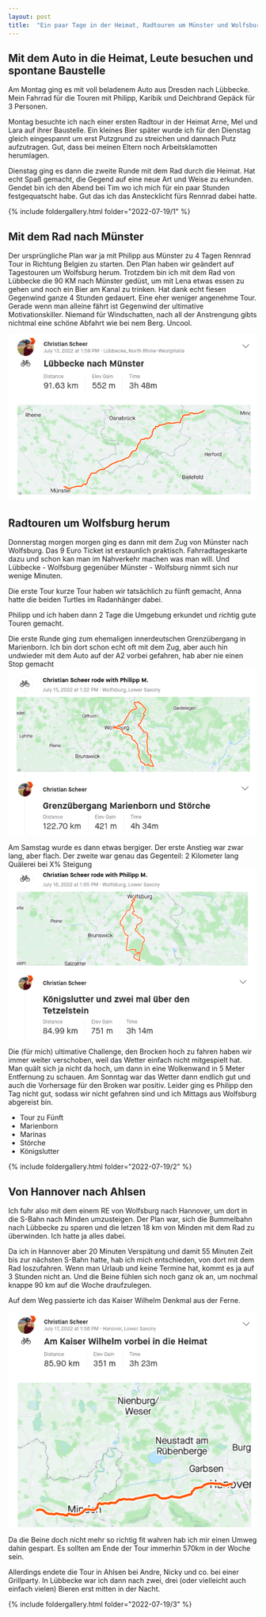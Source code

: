 ```yaml
---
layout: post
title:  "Ein paar Tage in der Heimat, Radtouren um Münster und Wolfsburg"
---
```


## Mit dem Auto in die Heimat, Leute besuchen und spontane Baustelle
Am Montag ging es mit voll beladenem Auto aus Dresden nach Lübbecke.
Mein Fahrrad für die Touren mit Philipp, Karibik und Deichbrand Gepäck für 3 Personen.

Montag besuchte ich nach einer ersten Radtour in der Heimat Arne, Mel und Lara auf ihrer Baustelle.
Ein kleines Bier später wurde ich für den Dienstag gleich eingespannt um erst Putzgrund zu streichen und dannach Putz aufzutragen.
Gut, dass bei meinen Eltern noch Arbeitsklamotten herumlagen.

Dienstag ging es dann die zweite Runde mit dem Rad durch die Heimat. Hat echt Spaß gemacht, die Gegend auf eine neue Art und Weise zu erkunden.
Gendet bin ich den Abend bei Tim wo ich mich für ein paar Stunden festgequatscht habe.
Gut das ich das Anstecklicht fürs Rennrad dabei hatte.

{% include foldergallery.html folder="2022-07-19/1" %}

## Mit dem Rad nach Münster
Der ursprüngliche Plan war ja mit Philipp aus Münster zu 4 Tagen Rennrad Tour in Richtung Belgien zu starten.
Den Plan haben wir geändert auf Tagestouren um Wolfsburg herum.
Trotzdem bin ich mit dem Rad von Lübbecke die 90 KM nach Münster gedüst, um mit Lena etwas essen zu gehen und noch ein Bier am Kanal zu trinken.
Hat dank echt fiesen Gegenwind ganze 4 Stunden gedauert.
Eine eher weniger angenehme Tour.
Gerade wenn man alleine fährt ist Gegenwind der ultimative Motivationskiller.
Niemand für Windschatten, nach all der Anstrengung gibts nichtmal eine schöne Abfahrt wie bei nem Berg.
Uncool.

![](/assets/LK_Muenster-strava.png)


## Radtouren um Wolfsburg herum
Donnerstag morgen morgen ging es dann mit dem Zug von Münster nach Wolfsburg.
Das 9 Euro Ticket ist erstaunlich praktisch. Fahrradtageskarte dazu und schon kan man im Nahverkehr machen was man will.
Und Lübbecke - Wolfsburg gegenüber Münster - Wolfsburg nimmt sich nur wenige Minuten.

Die erste Tour kurze Tour haben wir tatsächlich zu fünft gemacht, Anna hatte die beiden Turtles im Radanhänger dabei.

Philipp und ich haben dann 2 Tage die Umgebung erkundet und richtig gute Touren gemacht.

Die erste Runde ging zum ehemaligen innerdeutschen Grenzübergang in Marienborn.
Ich bin dort schon echt oft mit dem Zug, aber auch hin undwieder mit dem Auto auf der A2 vorbei gefahren, hab aber nie einen Stop gemacht
![](/assets/marienborn-strava.png)

Am Samstag wurde es dann etwas bergiger. Der erste Anstieg war zwar lang, aber flach.
Der zweite war genau das Gegenteil: 2 Kilometer lang Quälerei bei X% Steigung 
![](/assets/koenigslutter_tetzelstein-strava.png)


Die (für mich) ultimative Challenge, den Brocken hoch zu fahren haben wir immer weiter verschoben, weil das Wetter einfach nicht mitgespielt hat.
Man quält sich ja nicht da hoch, um dann in eine Wolkenwand in 5 Meter Entfernung zu schauen.
Am Sonntag war das Wetter dann endlich gut und auch die Vorhersage für den Broken war positiv.
Leider ging es Philipp den Tag nicht gut, sodass wir nicht gefahren sind und ich Mittags aus Wolfsburg abgereist bin.


* Tour zu Fünft
* Marienborn
* Marinas
* Störche
* Königslutter

{% include foldergallery.html folder="2022-07-19/2" %}
 
## Von Hannover nach Ahlsen

Ich fuhr also mit dem einem RE von Wolfsburg nach Hannover, um dort in die S-Bahn nach Minden umzusteigen.
Der Plan war, sich die Bummelbahn nach Lübbecke zu sparen und die letzen 18 km von Minden mit dem Rad zu überwinden.
Ich hatte ja alles dabei.

Da ich in Hannover aber 20 Minuten Verspätung und damit 55 Minuten Zeit bis zur nächsten S-Bahn hatte, hab ich mich entschieden, von dort mit dem Rad loszufahren.
Wenn man Urlaub und keine Termine hat, kommt es ja auf 3 Stunden nicht an.
Und die Beine fühlen sich noch ganz ok an, um nochmal knappe 90 km auf die Woche draufzulegen.

Auf dem Weg passierte ich das Kaiser Wilhelm Denkmal aus der Ferne.

![](/assets/hannover_minden-strava.png)


Da die Beine doch nicht mehr so richtig fit wahren hab ich mir einen Umweg dahin gespart. Es sollten am Ende der Tour immerhin 570km in der Woche sein.

Allerdings endete die Tour in Ahlsen bei Andre, Nicky und co. bei einer Grillparty.
In Lübbecke war ich dann nach zwei, drei (oder vielleicht auch einfach vielen) Bieren erst mitten in der Nacht. 

{% include foldergallery.html folder="2022-07-19/3" %}
